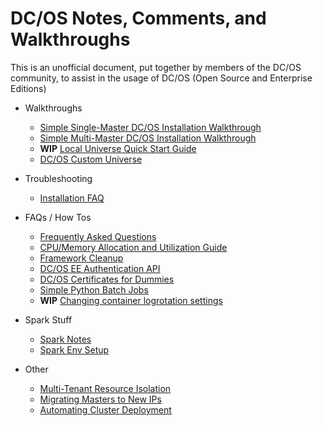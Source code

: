 ---
---

# DC/OS Notes, Comments, and Walkthroughs

This is an unofficial document, put together by members of the DC/OS community, to assist in the usage of DC/OS (Open Source and Enterprise Editions)

* Walkthroughs
    * [Simple Single-Master DC/OS Installation Walkthrough](walkthroughs/single-master-setup.md)
    * [Simple Multi-Master DC/OS Installation Walkthrough](walkthroughs/multi-master-setup.md)
    * **WIP** [Local Universe Quick Start Guide](walkthroughs/local-universe.md) 
    * [DC/OS Custom Universe](walkthroughs/custom-universe.md)


* Troubleshooting
    * [Installation FAQ](troubleshooting/installation-faq.md)


* FAQs / How Tos
    * [Frequently Asked Questions](faqs/faq.md)
    * [CPU/Memory Allocation and Utilization Guide](faqs/utilization.md)
    * [Framework Cleanup](faqs/cleanup.md)
    * [DC/OS EE Authentication API](faqs/authentication.md)
    * [DC/OS Certificates for Dummies](faqs/certificates-for-dummies.md)
    * [Simple Python Batch Jobs](faqs/simple-python-batch-jobs.md)
    * **WIP** [Changing container logrotation settings](faqs/stderr-stdout-filesize.md)


* Spark Stuff
    * [Spark Notes](spark/spark.md)
    * [Spark Env Setup](spark/env.md)


* Other
    * [Multi-Tenant Resource Isolation](docs/multitenant-resource-isolation.md)
    * [Migrating Masters to New IPs](docs/master-replacement.md)
    * [Automating Cluster Deployment](docs/automation.md)

<!-- Any changes made here here should also be made in index.md -->